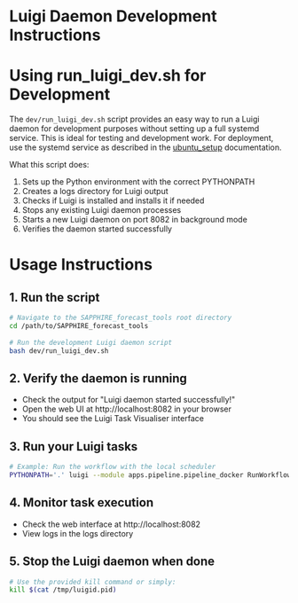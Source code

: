 # Luigi Daemon Development Instructions

# Using run_luigi_dev.sh for Development
The `dev/run_luigi_dev.sh` script provides an easy way to run a Luigi daemon for development purposes without setting up a full systemd service. This is ideal for testing and development work. For deployment, use the systemd service as described in the [ubuntu_setup](ubuntu_setup.md) documentation.

What this script does:
1. Sets up the Python environment with the correct PYTHONPATH
2. Creates a logs directory for Luigi output
3. Checks if Luigi is installed and installs it if needed
4. Stops any existing Luigi daemon processes
5. Starts a new Luigi daemon on port 8082 in background mode
6. Verifies the daemon started successfully

# Usage Instructions

## 1. Run the script
```bash
# Navigate to the SAPPHIRE_forecast_tools root directory
cd /path/to/SAPPHIRE_forecast_tools
   
# Run the development Luigi daemon script
bash dev/run_luigi_dev.sh
```

## 2. Verify the daemon is running
- Check the output for "Luigi daemon started successfully!"  
- Open the web UI at http://localhost:8082 in your browser  
- You should see the Luigi Task Visualiser interface  

## 3. Run your Luigi tasks
```bash
# Example: Run the workflow with the local scheduler
PYTHONPATH='.' luigi --module apps.pipeline.pipeline_docker RunWorkflow --local-scheduler
```
## 4. Monitor task execution 
- Check the web interface at http://localhost:8082  
- View logs in the logs directory

## 5. Stop the Luigi daemon when done
```bash
# Use the provided kill command or simply: 
kill $(cat /tmp/luigid.pid)
```


